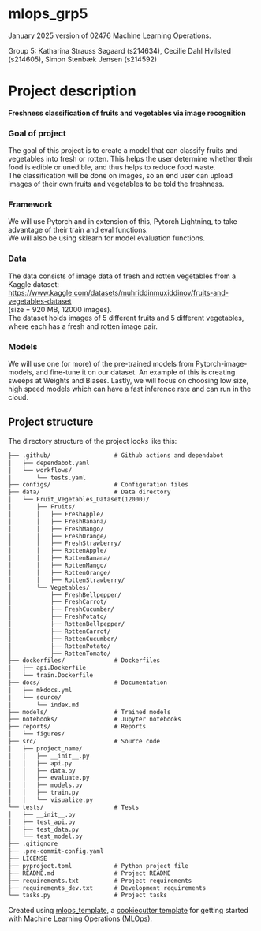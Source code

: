 # mlops_grp5

January 2025 version of 02476 Machine Learning Operations.

Group 5:
Katharina Strauss Søgaard (s214634), 
Cecilie Dahl Hvilsted (s214605),
Simon Stenbæk Jensen (s214592)

# Project description
**Freshness classification of fruits and vegetables via image recognition**

### Goal of project

The goal of this project is to create a model that can classify fruits and vegetables into fresh or rotten. This helps the user determine whether their food is edible or unedible, and thus helps to reduce food waste. <br>
The classification will be done on images, so an end user can upload images of their own fruits and vegetables to be told the freshness.

### Framework

We will use Pytorch and in extension of this, Pytorch Lightning, to take advantage of their train and eval functions. <br>
We will also be using sklearn for model evaluation functions.

### Data

The data consists of image data of fresh and rotten vegetables from a Kaggle dataset:
https://www.kaggle.com/datasets/muhriddinmuxiddinov/fruits-and-vegetables-dataset <br>
(size = 920 MB, 12000 images). <br>
The dataset holds images of 5 different fruits and 5 different vegetables, where each has a fresh and rotten image pair.

### Models

We will use one (or more) of the pre-trained models from Pytorch-image-models, and fine-tune it on our dataset. An example of this is creating sweeps at Weights and Biases. Lastly, we will focus on choosing low size, high speed models which can have a fast inference rate and can run in the cloud.


## Project structure

The directory structure of the project looks like this:
```txt
├── .github/                  # Github actions and dependabot
│   ├── dependabot.yaml
│   └── workflows/
│       └── tests.yaml
├── configs/                  # Configuration files
├── data/                     # Data directory
│   └── Fruit_Vegetables_Dataset(12000)/
│       ├── Fruits/
│       │   ├── FreshApple/
│       │   ├── FreshBanana/
│       │   ├── FreshMango/
│       │   ├── FreshOrange/
│       │   ├── FreshStrawberry/
│       │   ├── RottenApple/
│       │   ├── RottenBanana/
│       │   ├── RottenMango/
│       │   ├── RottenOrange/
│       │   ├── RottenStrawberry/
│       └── Vegetables/
│           ├── FreshBellpepper/
│           ├── FreshCarrot/
│           ├── FreshCucumber/
│           ├── FreshPotato/
│           ├── RottenBellpepper/
│           ├── RottenCarrot/
│           ├── RottenCucumber/
│           ├── RottenPotato/
│           ├── RottenTomato/
├── dockerfiles/              # Dockerfiles
│   ├── api.Dockerfile
│   └── train.Dockerfile
├── docs/                     # Documentation
│   ├── mkdocs.yml
│   └── source/
│       └── index.md
├── models/                   # Trained models
├── notebooks/                # Jupyter notebooks
├── reports/                  # Reports
│   └── figures/
├── src/                      # Source code
│   ├── project_name/
│   │   ├── __init__.py
│   │   ├── api.py
│   │   ├── data.py
│   │   ├── evaluate.py
│   │   ├── models.py
│   │   ├── train.py
│   │   └── visualize.py
└── tests/                    # Tests
│   ├── __init__.py
│   ├── test_api.py
│   ├── test_data.py
│   └── test_model.py
├── .gitignore
├── .pre-commit-config.yaml
├── LICENSE
├── pyproject.toml            # Python project file
├── README.md                 # Project README
├── requirements.txt          # Project requirements
├── requirements_dev.txt      # Development requirements
└── tasks.py                  # Project tasks
```


Created using [mlops_template](https://github.com/SkafteNicki/mlops_template),
a [cookiecutter template](https://github.com/cookiecutter/cookiecutter) for getting
started with Machine Learning Operations (MLOps).